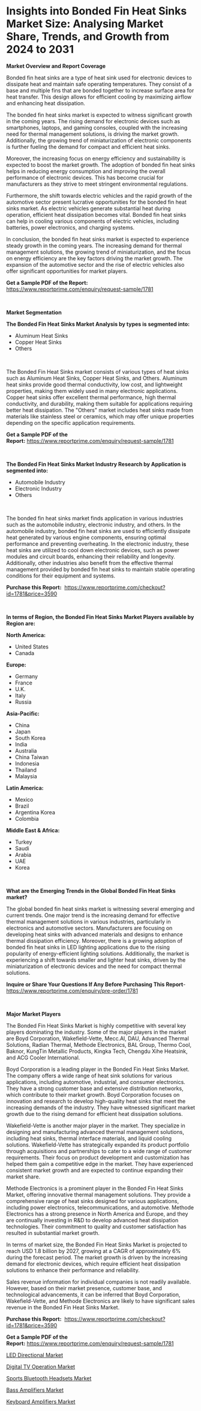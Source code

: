 <p><h1>Insights into Bonded Fin Heat Sinks Market Size: Analysing Market Share, Trends, and Growth from 2024 to 2031</h1></p><p><strong>Market Overview and Report Coverage</strong></p>
<p><p>Bonded fin heat sinks are a type of heat sink used for electronic devices to dissipate heat and maintain safe operating temperatures. They consist of a base and multiple fins that are bonded together to increase surface area for heat transfer. This design allows for efficient cooling by maximizing airflow and enhancing heat dissipation.</p><p>The bonded fin heat sinks market is expected to witness significant growth in the coming years. The rising demand for electronic devices such as smartphones, laptops, and gaming consoles, coupled with the increasing need for thermal management solutions, is driving the market growth. Additionally, the growing trend of miniaturization of electronic components is further fueling the demand for compact and efficient heat sinks.</p><p>Moreover, the increasing focus on energy efficiency and sustainability is expected to boost the market growth. The adoption of bonded fin heat sinks helps in reducing energy consumption and improving the overall performance of electronic devices. This has become crucial for manufacturers as they strive to meet stringent environmental regulations.</p><p>Furthermore, the shift towards electric vehicles and the rapid growth of the automotive sector present lucrative opportunities for the bonded fin heat sinks market. As electric vehicles generate substantial heat during operation, efficient heat dissipation becomes vital. Bonded fin heat sinks can help in cooling various components of electric vehicles, including batteries, power electronics, and charging systems.</p><p>In conclusion, the bonded fin heat sinks market is expected to experience steady growth in the coming years. The increasing demand for thermal management solutions, the growing trend of miniaturization, and the focus on energy efficiency are the key factors driving the market growth. The expansion of the automotive sector and the rise of electric vehicles also offer significant opportunities for market players.</p></p>
<p><strong>Get a Sample PDF of the Report:</strong> <a href="https://www.reportprime.com/enquiry/request-sample/1781">https://www.reportprime.com/enquiry/request-sample/1781</a></p>
<p>&nbsp;</p>
<p><strong>Market Segmentation</strong></p>
<p><strong>The Bonded Fin Heat Sinks Market Analysis by types is segmented into:</strong></p>
<p><ul><li>Aluminum Heat Sinks</li><li>Copper Heat Sinks</li><li>Others</li></ul></p>
<p>&nbsp;</p>
<p><p>The Bonded Fin Heat Sinks market consists of various types of heat sinks such as Aluminum Heat Sinks, Copper Heat Sinks, and Others. Aluminum heat sinks provide good thermal conductivity, low cost, and lightweight properties, making them widely used in many electronic applications. Copper heat sinks offer excellent thermal performance, high thermal conductivity, and durability, making them suitable for applications requiring better heat dissipation. The "Others" market includes heat sinks made from materials like stainless steel or ceramics, which may offer unique properties depending on the specific application requirements.</p></p>
<p><strong>Get a Sample PDF of the Report:</strong>&nbsp;<a href="https://www.reportprime.com/enquiry/request-sample/1781">https://www.reportprime.com/enquiry/request-sample/1781</a></p>
<p>&nbsp;</p>
<p><strong>The Bonded Fin Heat Sinks Market Industry Research by Application is segmented into:</strong></p>
<p><ul><li>Automobile Industry</li><li>Electronic Industry</li><li>Others</li></ul></p>
<p>&nbsp;</p>
<p><p>The bonded fin heat sinks market finds application in various industries such as the automobile industry, electronic industry, and others. In the automobile industry, bonded fin heat sinks are used to efficiently dissipate heat generated by various engine components, ensuring optimal performance and preventing overheating. In the electronic industry, these heat sinks are utilized to cool down electronic devices, such as power modules and circuit boards, enhancing their reliability and longevity. Additionally, other industries also benefit from the effective thermal management provided by bonded fin heat sinks to maintain stable operating conditions for their equipment and systems.</p></p>
<p><strong>Purchase this Report:</strong>&nbsp; <a href="https://www.reportprime.com/checkout?id=1781&price=3590">https://www.reportprime.com/checkout?id=1781&price=3590</a></p>
<p>&nbsp;</p>
<p><strong>In terms of Region, the Bonded Fin Heat Sinks Market Players available by Region are:</strong></p>
<p>
    <p> <strong> North America: </strong>
        <ul>
            <li>United States</li>
            <li>Canada</li>
        </ul>
        </p> 
    <p> <strong> Europe: </strong>
        <ul>
            <li>Germany</li>
            <li>France</li>
            <li>U.K.</li>
            <li>Italy</li>
            <li>Russia</li>
        </ul>
        </p> 
    <p> <strong> Asia-Pacific: </strong>
        <ul>
            <li>China</li>
            <li>Japan</li>
            <li>South Korea</li>
            <li>India</li>
            <li>Australia</li>
            <li>China Taiwan</li>
            <li>Indonesia</li>
            <li>Thailand</li>
            <li>Malaysia</li>
        </ul>
        </p> 
    <p> <strong> Latin America: </strong>
        <ul>
            <li>Mexico</li>
            <li>Brazil</li>
            <li>Argentina Korea</li>
            <li>Colombia</li>
        </ul>
        </p> 
    <p> <strong> Middle East & Africa: </strong>
        <ul>
            <li>Turkey</li>
            <li>Saudi</li>
            <li>Arabia</li>
            <li>UAE</li>
            <li>Korea</li>
        </ul>
    </p>
    </p>
<p>&nbsp;</p>
<p><strong>What are the Emerging Trends in the Global Bonded Fin Heat Sinks market?</strong></p>
<p><p>The global bonded fin heat sinks market is witnessing several emerging and current trends. One major trend is the increasing demand for effective thermal management solutions in various industries, particularly in electronics and automotive sectors. Manufacturers are focusing on developing heat sinks with advanced materials and designs to enhance thermal dissipation efficiency. Moreover, there is a growing adoption of bonded fin heat sinks in LED lighting applications due to the rising popularity of energy-efficient lighting solutions. Additionally, the market is experiencing a shift towards smaller and lighter heat sinks, driven by the miniaturization of electronic devices and the need for compact thermal solutions.</p></p>
<p><strong>Inquire or Share Your Questions If Any Before Purchasing This Report</strong>- <a href="https://www.reportprime.com/enquiry/pre-order/1781">https://www.reportprime.com/enquiry/pre-order/1781</a></p>
<p>&nbsp;</p>
<p><strong>Major Market Players</strong></p>
<p><p>The Bonded Fin Heat Sinks Market is highly competitive with several key players dominating the industry. Some of the major players in the market are Boyd Corporation, Wakefield-Vette, Mecc.Al, DAU, Advanced Thermal Solutions, Radian Thermal, Methode Electronics, BAL Group, Thermo Cool, Baknor, KungTin Metallic Products, Kingka Tech, Chengdu Xihe Heatsink, and ACG Cooler International. </p><p>Boyd Corporation is a leading player in the Bonded Fin Heat Sinks Market. The company offers a wide range of heat sink solutions for various applications, including automotive, industrial, and consumer electronics. They have a strong customer base and extensive distribution networks, which contribute to their market growth. Boyd Corporation focuses on innovation and research to develop high-quality heat sinks that meet the increasing demands of the industry. They have witnessed significant market growth due to the rising demand for efficient heat dissipation solutions.</p><p>Wakefield-Vette is another major player in the market. They specialize in designing and manufacturing advanced thermal management solutions, including heat sinks, thermal interface materials, and liquid cooling solutions. Wakefield-Vette has strategically expanded its product portfolio through acquisitions and partnerships to cater to a wide range of customer requirements. Their focus on product development and customization has helped them gain a competitive edge in the market. They have experienced consistent market growth and are expected to continue expanding their market share.</p><p>Methode Electronics is a prominent player in the Bonded Fin Heat Sinks Market, offering innovative thermal management solutions. They provide a comprehensive range of heat sinks designed for various applications, including power electronics, telecommunications, and automotive. Methode Electronics has a strong presence in North America and Europe, and they are continually investing in R&D to develop advanced heat dissipation technologies. Their commitment to quality and customer satisfaction has resulted in substantial market growth.</p><p>In terms of market size, the Bonded Fin Heat Sinks Market is projected to reach USD 1.8 billion by 2027, growing at a CAGR of approximately 6% during the forecast period. The market growth is driven by the increasing demand for electronic devices, which require efficient heat dissipation solutions to enhance their performance and reliability.</p><p>Sales revenue information for individual companies is not readily available. However, based on their market presence, customer base, and technological advancements, it can be inferred that Boyd Corporation, Wakefield-Vette, and Methode Electronics are likely to have significant sales revenue in the Bonded Fin Heat Sinks Market.</p></p>
<p><strong>Purchase this Report:</strong>&nbsp;&nbsp;<a href="https://www.reportprime.com/checkout?id=1781&price=3590">https://www.reportprime.com/checkout?id=1781&price=3590</a></p>
<p></p>
<p><strong>Get a Sample PDF of the Report:</strong>&nbsp;<a href="https://www.reportprime.com/enquiry/request-sample/1781">https://www.reportprime.com/enquiry/request-sample/1781</a></p>
<p><p><a href="https://github.com/guneycigdem35/Market-Research-Report-List-1/blob/main/led-directional-market.md">LED Directional Market</a></p><p><a href="https://github.com/mharielmesa/Market-Research-Report-List-1/blob/main/digital-tv-operation-market.md">Digital TV Operation Market</a></p><p><a href="https://github.com/nicoletavirag/Market-Research-Report-List-1/blob/main/sports-bluetooth-headsets-market.md">Sports Bluetooth Headsets Market</a></p><p><a href="https://github.com/wwwkeltoum/Market-Research-Report-List-1/blob/main/bass-amplifiers-market.md">Bass Amplifiers Market</a></p><p><a href="https://github.com/changoleonlaverguenzanoexiste/Market-Research-Report-List-1/blob/main/keyboard-amplifiers-market.md">Keyboard Amplifiers Market</a></p></p>
